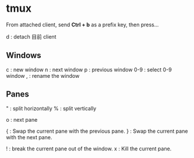 tmux
===

From attached client,
send **Ctrl + b** as a prefix key, then press...

d : detach 目前 client

## Windows
c : new window
n : next window 
p : previous window
0-9 : select 0-9 window
, : rename the window

## Panes
" : split horizontally 
% : split vertically

o : next pane

{ : Swap the current pane with the previous pane.
} : Swap the current pane with the next pane.

! : break the current pane out of the window.
x : Kill the current pane.
